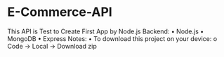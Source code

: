 # E-Commerce-API
This API  is Test to Create First App by Node.js 
Backend:
    •	Node.js
   •	MongoDB
    •	Express
Notes:
•	To download this project on your device:
    o	Code -> Local -> Download zip

